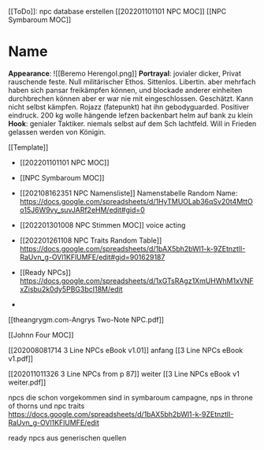 [[ToDo]]: npc database erstellen
[[202201101101 NPC MOC]]
[[NPC Symbaroum MOC]]

# Name
**Appearance**: ![[Beremo Herengol.png]]
**Portrayal**: jovialer dicker, Privat rauschende feste. Null militärischer Ethos. Sittenlos. Libertin. aber mehrfach haben sich pansar freikämpfen können, und blockade anderer einheiten durchbrechen können aber er war nie mit eingeschlossen. Geschätzt. Kann nicht selbst kämpfen. Rojazz (fatepunkt) hat ihn gebodyguarded. Positiver eindruck. 200 kg wolle hängende lefzen backenbart helm auf bank zu klein
**Hook**: genialer Taktiker. niemals selbst auf dem Sch lachtfeld. Will in Frieden gelassen werden von Königin. 



 [[Template]]

- [[202201101101 NPC MOC]]
- [[NPC Symbaroum MOC]]
- [[202108162351 NPC Namensliste]] Namenstabelle Random Name: https://docs.google.com/spreadsheets/d/1HyTMUOLab36qSv20t4MttOo15J6W9vy_suvJARf2eHM/edit#gid=0
- [[202201301008 NPC Stimmen MOC]] voice acting
- [[202201261108 NPC Traits Random Table]] https://docs.google.com/spreadsheets/d/1bAX5bh2bWl1-k-9ZEtnztlI-RaUvn_g-OVl1KFlUMFE/edit#gid=901629187
- [[Ready NPCs]] https://docs.google.com/spreadsheets/d/1xGTsRAgz1XmUHWhM1xVNFxZisbu2k0dy5PBG3bcI18M/edit

- 


[[theangrygm.com-Angrys Two-Note NPC.pdf]]

[[Johnn Four MOC]]


 [[202008081714 3 Line NPCs eBook v1.01]] anfang [[3 Line NPCs eBook v1.pdf]]

[[202011011326 3 Line NPCs from p 87]] weiter  [[3 Line NPCs eBook v1 weiter.pdf]]

npcs die schon vorgekommen sind in symbaroum campagne, nps in throne of thorns  und npc traits
https://docs.google.com/spreadsheets/d/1bAX5bh2bWl1-k-9ZEtnztlI-RaUvn_g-OVl1KFlUMFE/edit

ready npcs aus generischen quellen
